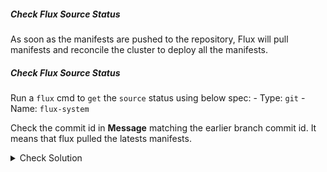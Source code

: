 ##### Check Flux Source Status
As soon as the manifests are pushed to the repository, Flux will pull manifests and reconcile the cluster to deploy all the manifests.

##### Check Flux Source Status
Run a `flux` cmd to `get` the `source` status using below spec:
    - Type: `git`
    - Name: `flux-system`

Check the commit id in **Message** matching the earlier branch commit id. It means that flux pulled the latests manifests.

<details><summary>Check Solution</summary>

```
flux get source git flux-system
```{{exec}}

</details>

<br>

##### Check Flux Kustomization Status
Run a `flux` cmd to `get` the `Kustomization` status using below spec:
    - Type: `kustomization`
    - Name: `flux-system`

Check the commit id in **Message** matching the earlier branch commit id. It means that flux pulled the latests manifests.

<details><summary>Check Solution</summary>

```
flux get kustomization flux-system
```{{exec}}

</details>

<br>

##### Check Kubernetes Namespace
A new namespace `1-demo` is created
```
k get ns
```{{exec}}

Check the status of deployment, pod, service are in `RUNNING` state
```
k -n 1-demo get all
```{{exec}}

##### Access the application on its NodePort
Now `access/play` Block Buster App - `version 7.1.0` using the below link:

# [Play Block Buster App - 7.1.0]({{TRAFFIC_HOST1_30001}})